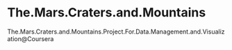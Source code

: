 # The.Mars.Craters.and.Mountains
The.Mars.Craters.and.Mountains.Project.For.Data.Management.and.Visualization@Coursera
